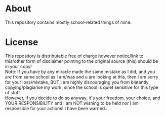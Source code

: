 # About
This repository contains mostly school-related things of mine.

# License
This repository is distributable free of charge however notice/link to this/other form of disclaimer pointing to the original source (this) should be in your copy!<br>
Note: If you have by any miracle made the same mistake as I did, and you are from same school as I am/was and u are looking at this, then I am sorry for your loss/mistake, BUT I am highly discouraging you from blatantly copying/plagiarise my work, since the school is quiet sensitive for this type of stuff.<br>
However, if you decide to do so anyway, it's your freedom, your choice, and YOUR RESPONSIBILITY and I am NOT wishing to be held nor I am responsible for your actions! I have been warned...

